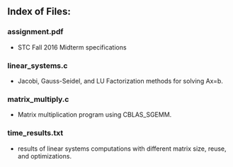 ## Index of Files:

### assignment.pdf
* STC Fall 2016 Midterm specifications

### linear_systems.c
* Jacobi, Gauss-Seidel, and LU Factorization methods for solving Ax=b.

### matrix_multiply.c
* Matrix multiplication program using CBLAS_SGEMM.

### time_results.txt
* results of linear systems computations with different matrix size, reuse, and optimizations.

